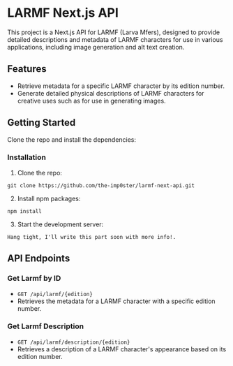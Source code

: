 # LARMF Next.js API

This project is a Next.js API for LARMF (Larva Mfers), designed to provide detailed descriptions and metadata of LARMF characters for use in various applications, including image generation and alt text creation.

## Features

- Retrieve metadata for a specific LARMF character by its edition number.
- Generate detailed physical descriptions of LARMF characters for creative uses such as for use in generating images.

## Getting Started

Clone the repo and install the dependencies:

### Installation

1. Clone the repo:
```
git clone https://github.com/the-imp0ster/larmf-next-api.git
```

2. Install npm packages:
```
npm install
```

3. Start the development server:
```
Hang tight, I'll write this part soon with more info!.
```



## API Endpoints

### Get Larmf by ID

- `GET /api/larmf/{edition}`
- Retrieves the metadata for a LARMF character with a specific edition number.

### Get Larmf Description

- `GET /api/larmf/description/{edition}`
- Retrieves a description of a LARMF character's appearance based on its edition number.


